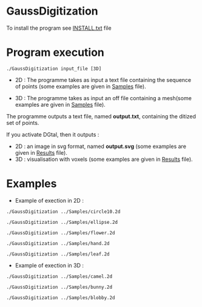 # GaussDigitization

To install the program see <a href="https://github.com/ngophuc/GaussDigitization/blob/master/INSTALL.txt">INSTALL.txt</a> file

# Program execution

<code>./GaussDigitization input_file [3D]</code>

- 2D : The programme takes as input a text file containing the sequence of points (some examples are given in <a href="https://github.com/ngophuc/GaussDigitization/tree/main/Samples">Samples</a> file).

- 3D : The programme takes as input an off file containing a mesh(some examples are given in <a href="https://github.com/ngophuc/GaussDigitization/tree/main/Samples">Samples</a> file).

The programme outputs a text file, named **output.txt**, containing the ditized set of points. 

If you activate DGtal, then it outputs :
- 2D : an image in svg format, named **output.svg** (some examples are given in <a href="https://github.com/ngophuc/GaussDigitization/tree/main/Results">Results</a> file).
- 3D : visualisation with voxels (some examples are given in <a href="https://github.com/ngophuc/GaussDigitization/tree/main/Results">Results</a> file).

# Examples

- Example of exection in 2D :

<code>./GaussDigitization ../Samples/circle10.2d</code>

<code>./GaussDigitization ../Samples/ellipse.2d</code>

<code>./GaussDigitization ../Samples/flower.2d</code>

<code>./GaussDigitization ../Samples/hand.2d</code>

<code>./GaussDigitization ../Samples/leaf.2d</code>

- Example of exection in 3D :

<code>./GaussDigitization ../Samples/camel.2d</code>

<code>./GaussDigitization ../Samples/bunny.2d</code>

<code>./GaussDigitization ../Samples/blobby.2d</code>
